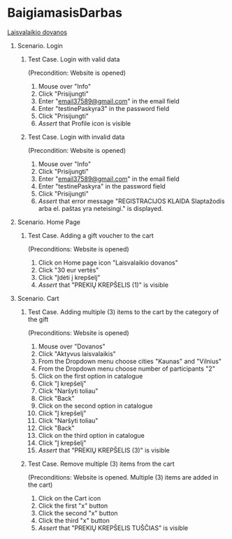 ﻿# BaigiamasisDarbas

[Laisvalaikio dovanos](https://www.laisvalaikiodovanos.lt/)

1. Scenario. Login
   1. Test Case. Login with valid data
   
      (Precondition: Website is opened)
      1. Mouse over "Info"
      2. Click "Prisijungti"
      3. Enter "email37589@gmail.com" in the email field
      4. Enter "testinePaskyra3" in the password field
      5. Click "Prisijungti"
      6. *Assert* that Profile icon is visible

   2. Test Case. Login with invalid data
       
      (Precondition: Website is opened)
      1. Mouse over "Info"
      2. Click "Prisijungti"
      3. Enter "email37589@gmail.com" in the email field
      4. Enter "testinePaskyra" in the password field
      5. Click "Prisijungti"
      6. *Assert* that error message "REGISTRACIJOS KLAIDA Slaptažodis arba el. paštas yra neteisingi." is displayed.

2. Scenario. Home Page
   1. Test Case. Adding a gift voucher to the cart
   
      (Preconditions: Website is opened)
      1. Click on Home page icon "Laisvalaikio dovanos"
      2. Click "30 eur vertės"
      3. Click "Įdėti į krepšelį"
      4. *Assert* that "PREKIŲ KREPŠELIS (1)" is visible

3. Scenario. Cart
   1. Test Case. Adding multiple (3) items to the cart by the category of the gift
   
      (Preconditions: Website is opened)
      1. Mouse over "Dovanos"
      2. Click "Aktyvus laisvalaikis"
      3. From the Dropdown menu choose cities "Kaunas" and "Vilnius"
      4. From the Dropdown menu choose number of participants "2"
      4. Click on the first option in catalogue
      5. Click "Į krepšelį"
      6. Click "Naršyti toliau"
      7. Click "Back"
      8. Click on the second option in catalogue
      9. Click "Į krepšelį"
      10. Click "Naršyti toliau"
      11. Click "Back"
      12. Click on the third option in catalogue
      13. Click "Į krepšelį"
      14. *Assert* that "PREKIŲ KREPŠELIS (3)" is visible

   2. Test Case. Remove multiple (3) items from the cart
   
      (Preconditions: Website is opened. Multiple (3) items are added in the cart)
      1. Click on the Cart icon
      2. Click the first "x" button
      3. Click the second "x" button
      4. Click the third "x" button
      5. *Assert* that "PREKIŲ KREPŠELIS TUŠČIAS" is visible


